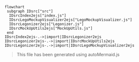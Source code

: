 ```mermaid
flowchart
 subgraph IDsrc["src"]
  IDsrcIndex2ejs["index.js"]
  IDsrcLegoMockupVisualizer2ejs["LegoMockupVisualizer.js"]
  IDsrcLegonizer2ejs["Legonizer.js"]
  IDsrcMockUpUtils2ejs["MockUpUtils.js"]
 end
IDsrcIndex2ejs-.->|import|IDsrcLegonizer2ejs
IDsrcLegonizer2ejs-.->|import|IDsrcMockUpUtils2ejs
IDsrcLegonizer2ejs-.->|import|IDsrcLegoMockupVisualizer2ejs
```
>This file has been generated using autoMermaid.js